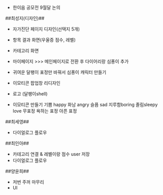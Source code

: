- 한이음 공모전 9월달 논의

##최성지(디자인)##
- 자가진단 페이지 디자인(선택지 5개)
- 항목 결과 화면(우울증 점수, 레벨)
- 카테고리 화면
- 마이페이지 >>> 메인페이지로 전환 후 다이어리랑 심퐁이 추가

- 귀여운 달팽이 표정만 바꿔서 심퐁이 캐릭터 만들기
- 이모티콘 팝업창 리디자인
- 로고 (달팽이shell)

- 이모티콘 만들기
기쁨 happy
화남 angry
슬픔 sad
지루함boring
졸림sleepy
love
무표정
욕하는 표정
아픈 표정

##최세영##
- 다이얼로그 플로우

##최인아##
- 카테고리 연결 & 레벨이랑 점수 user 저장
- 다이얼로그 플로우

##양윤희##
- 저번 주꺼 마무리
- UI
